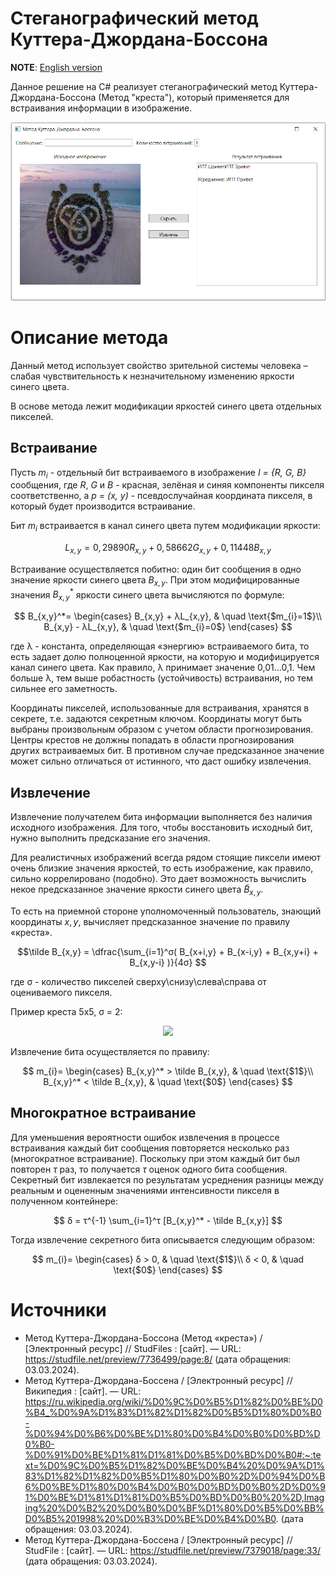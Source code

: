 # Стеганографический метод Куттера-Джордана-Боссона
**NOTE**: [English version](README_EN.md)

Данное решение на C# реализует стеганографический метод Куттера-Джордана-Боссона (Метод "креста"), который применяется для встраивания информации в изображение.

![interface](interface.png)

# Описание метода
Данный метод использует свойство зрительной системы человека – слабая чувствительность к незначительному изменению яркости синего цвета.

В основе метода лежит модификации яркостей синего цвета отдельных пикселей.

## Встраивание
Пусть $m_i$ - отдельный бит встраиваемого в изображение *I = {R, G, B}* сообщения, где *R*, *G* и *B* - красная, зелёная и синяя компоненты пикселя соответственно, а *p = (x, y)* - псевдослучайная координата пикселя, в который будет производится встраивание.

Бит $m_i$ встраивается в канал синего цвета путем модификации яркости:

$$L_{x,y} = 0,29890R_{x,y} + 0,58662G_{x,y} + 0,11448B_{x,y}$$

Встраивание осуществляется побитно: один бит сообщения в одно значение яркости синего цвета $B_{x,y}$. При этом модифицированные значения $B^*_{x,y}$ яркости синего цвета вычисляются по формуле:

$$
B_{x,y}^*=
\begin{cases}
B_{x,y} + λL_{x,y}, & \quad \text{$m_{i}=1$}\\ 
B_{x,y} - λL_{x,y}, & \quad \text{$m_{i}=0$}
\end{cases}
$$

где λ - константа, определяющая «энергию» встраиваемого бита, то есть задает долю полноценной яркости, на которую и модифицируется канал синего цвета. Как правило, λ принимает значение 0,01...0,1. Чем больше λ, тем выше робастность (устойчивость) встраивания, но тем сильнее его заметность.

Координаты пикселей, использованные для встраивания, хранятся в секрете, т.е. задаются секретным ключом. Координаты могут быть выбраны произвольным образом с учетом области прогнозирования. Центры крестов не должны попадать в области прогнозирования других встраиваемых бит. В противном случае предсказанное значение может сильно отличаться от истинного, что даст ошибку извлечения.

## Извлечение
Извлечение получателем бита информации выполняется без наличия исходного изображения. Для того, чтобы восстановить исходный бит, нужно выполнить предсказание его значения.

Для реалистичных изображений всегда рядом стоящие пиксели имеют очень близкие значения яркостей, то есть изображение, как правило, сильно коррелировано (подобно). Это дает возможность вычислить некое предсказанное значение яркости синего цвета $\tilde B_{x,y}$.

То есть на приемной стороне уполномоченный пользователь, знающий координаты $x,y$, вычисляет предсказанное значение по правилу «креста».

$$\tilde B_{x,y} = \dfrac{\sum_{i=1}^σ( B_{x+i,y} + B_{x-i,y} + B_{x,y+i} + B_{x,y-i} )}{4σ} $$

где σ - количество пикселей сверху\снизу\слева\справа от оцениваемого пикселя.

Пример креста 5x5, σ = 2:
<p align="center">
  <img src="https://habrastorage.org/r/w1560/storage/habraeffect/5e/3f/5e3ffa869a2b1e001823fc9592b17d86.png">
</p>

Извлечение бита осуществляется по правилу:

$$
m_{i}=
\begin{cases}
B_{x,y}^* > \tilde B_{x,y}, & \quad \text{$1$}\\ 
B_{x,y}^* < \tilde B_{x,y}, & \quad \text{$0$}
\end{cases}
$$

## Многократное встраивание
Для уменьшения вероятности ошибок извлечения в процессе встраивания каждый бит сообщения повторяется несколько раз (многократное встраивание). Поскольку при этом каждый бит был повторен *τ* раз, то получается *τ* оценок одного бита сообщения. Секретный бит извлекается по результатам усреднения разницы между реальным и оцененным значениями интенсивности пикселя в полученном контейнере:

$$ δ = τ^{-1} \sum_{i=1}^τ [B_{x,y}^* - \tilde B_{x,y}] $$ 

Тогда извлечение секретного бита описывается следующим образом:

$$
m_{i}=
\begin{cases}
δ > 0, & \quad \text{$1$}\\ 
δ < 0, & \quad \text{$0$}
\end{cases}
$$

# Источники
*  Метод Куттера-Джордана-Боссона (Метод «креста») /  [Электронный ресурс] // StudFiles : [сайт]. — URL: https://studfile.net/preview/7736499/page:8/ (дата обращения: 03.03.2024).
* Метод Куттера-Джордана-Боссена /  [Электронный ресурс] // Википедия : [сайт]. — URL: https://ru.wikipedia.org/wiki/%D0%9C%D0%B5%D1%82%D0%BE%D0%B4_%D0%9A%D1%83%D1%82%D1%82%D0%B5%D1%80%D0%B0-%D0%94%D0%B6%D0%BE%D1%80%D0%B4%D0%B0%D0%BD%D0%B0-%D0%91%D0%BE%D1%81%D1%81%D0%B5%D0%BD%D0%B0#:~:text=%D0%9C%D0%B5%D1%82%D0%BE%D0%B4%20%D0%9A%D1%83%D1%82%D1%82%D0%B5%D1%80%D0%B0%2D%D0%94%D0%B6%D0%BE%D1%80%D0%B4%D0%B0%D0%BD%D0%B0%2D%D0%91%D0%BE%D1%81%D1%81%D0%B5%D0%BD%D0%B0%20%2D,Imaging%20%D0%B2%20%D0%B0%D0%BF%D1%80%D0%B5%D0%BB%D0%B5%201998%20%D0%B3%D0%BE%D0%B4%D0%B0. (дата обращения: 03.03.2024).
*  Метод Куттера-Джордана-Боссена /  [Электронный ресурс] // StudFile : [сайт]. — URL: https://studfile.net/preview/7379018/page:33/ (дата обращения: 03.03.2024).